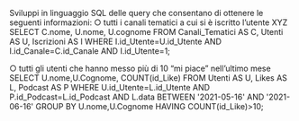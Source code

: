 Sviluppi in linguaggio SQL delle query che consentano di ottenere le seguenti 
informazioni:
○ tutti i canali tematici a cui si è iscritto l’utente XYZ
SELECT  C.nome, U.nome, U.cognome 
FROM Canali_Tematici AS C, Utenti AS U, Iscrizioni AS I 
WHERE I.id_Utente=U.id_Utente AND I.id_Canale=C.id_Canale AND I.id_Utente=1;

○ tutti gli utenti che hanno messo più di 10 “mi piace” nell’ultimo mese
SELECT U.nome,U.Cognome, COUNT(id_Like) 
FROM Utenti AS U, Likes AS L, Podcast AS P 
WHERE U.id_Utente=L.id_Utente AND P.id_Podcast=L.id_Podcast AND L.data BETWEEN '2021-05-16' AND '2021-06-16' 
GROUP BY U.nome,U.Cognome HAVING COUNT(id_Like)>10;
